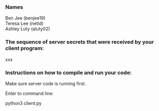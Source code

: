 ### Names
Ben Jee (benjee19)\
Teresa Lee (netid)\
Ashley Luty (aluty02)

### The sequence of server secrets that were received by your client program:

xxx

### Instructions on how to compile and run your code:
Make sure server code is running first.

Enter to command line:

python3 client.py

